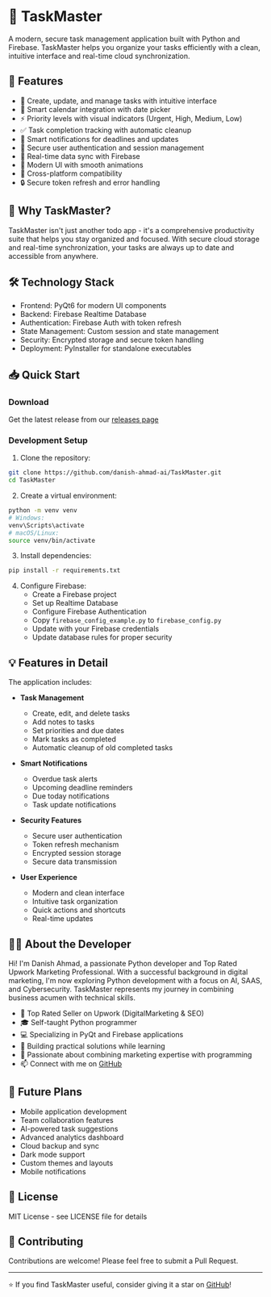 
# 🚀 TaskMaster

A modern, secure task management application built with Python and Firebase. TaskMaster helps you organize your tasks efficiently with a clean, intuitive interface and real-time cloud synchronization.

## 🌟 Features
- 📝 Create, update, and manage tasks with intuitive interface
- 📅 Smart calendar integration with date picker
- ⚡ Priority levels with visual indicators (Urgent, High, Medium, Low)
- ✅ Task completion tracking with automatic cleanup
- 🔔 Smart notifications for deadlines and updates
- 👤 Secure user authentication and session management
- 🔄 Real-time data sync with Firebase
- 🌙 Modern UI with smooth animations
- 📱 Cross-platform compatibility
- 🔒 Secure token refresh and error handling

## 🎯 Why TaskMaster?
TaskMaster isn't just another todo app - it's a comprehensive productivity suite that helps you stay organized and focused. With secure cloud storage and real-time synchronization, your tasks are always up to date and accessible from anywhere.

## 🛠️ Technology Stack
- Frontend: PyQt6 for modern UI components
- Backend: Firebase Realtime Database
- Authentication: Firebase Auth with token refresh
- State Management: Custom session and state management
- Security: Encrypted storage and secure token handling
- Deployment: PyInstaller for standalone executables

## 📥 Quick Start

### Download
Get the latest release from our [releases page](https://github.com/danish-ahmad-ai/TaskMaster/releases)

### Development Setup
1. Clone the repository:
```bash
git clone https://github.com/danish-ahmad-ai/TaskMaster.git
cd TaskMaster
```

2. Create a virtual environment:
```bash
python -m venv venv
# Windows:
venv\Scripts\activate
# macOS/Linux:
source venv/bin/activate
```

3. Install dependencies:
```bash
pip install -r requirements.txt
```

4. Configure Firebase:
   - Create a Firebase project
   - Set up Realtime Database
   - Configure Firebase Authentication
   - Copy `firebase_config_example.py` to `firebase_config.py`
   - Update with your Firebase credentials
   - Update database rules for proper security

## 💡 Features in Detail
The application includes:
- **Task Management**
  - Create, edit, and delete tasks
  - Add notes to tasks
  - Set priorities and due dates
  - Mark tasks as completed
  - Automatic cleanup of old completed tasks
  
- **Smart Notifications**
  - Overdue task alerts
  - Upcoming deadline reminders
  - Due today notifications
  - Task update notifications
  
- **Security Features**
  - Secure user authentication
  - Token refresh mechanism
  - Encrypted session storage
  - Secure data transmission
  
- **User Experience**
  - Modern and clean interface
  - Intuitive task organization
  - Quick actions and shortcuts
  - Real-time updates

## 👨‍💻 About the Developer
Hi! I'm Danish Ahmad, a passionate Python developer and Top Rated Upwork Marketing Professional. With a successful background in digital marketing, I'm now exploring Python development with a focus on AI, SAAS, and Cybersecurity. TaskMaster represents my journey in combining business acumen with technical skills.

- 🎯 Top Rated Seller on Upwork (DigitalMarketing & SEO)
- 🎓 Self-taught Python programmer
- 💻 Specializing in PyQt and Firebase applications
- 🚀 Building practical solutions while learning
- 🌱 Passionate about combining marketing expertise with programming
- 📫 Connect with me on [GitHub](https://github.com/danish-ahmad-ai)

## 🌟 Future Plans
- Mobile application development
- Team collaboration features
- AI-powered task suggestions
- Advanced analytics dashboard
- Cloud backup and sync
- Dark mode support
- Custom themes and layouts
- Mobile notifications

## 📄 License
MIT License - see LICENSE file for details

## 🤝 Contributing
Contributions are welcome! Please feel free to submit a Pull Request.

---
⭐ If you find TaskMaster useful, consider giving it a star on [GitHub](https://github.com/danish-ahmad-ai/TaskMaster)!
